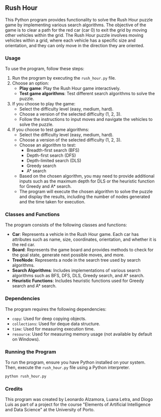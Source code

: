 ## Rush Hour

This Python program provides functionality to solve the Rush Hour puzzle game by implementing various search algorithms. The objective of the game is to clear a path for the red car (car 0) to exit the grid by moving other vehicles within the grid. The Rush Hour puzzle involves moving vehicles within a grid, where each vehicle has a specific size and orientation, and they can only move in the direction they are oriented.

### Usage

To use the program, follow these steps:

1. Run the program by executing the `rush_hour.py` file.
2. Choose an option:
   - **Play game**: Play the Rush Hour game interactively.
   - **Test game algorithms**: Test different search algorithms to solve the puzzle.
3. If you choose to play the game:
   - Select the difficulty level (easy, medium, hard).
   - Choose a version of the selected difficulty (1, 2, 3).
   - Follow the instructions to input moves and navigate the vehicles to solve the puzzle.
4. If you choose to test game algorithms:
   - Select the difficulty level (easy, medium, hard).
   - Choose a version of the selected difficulty (1, 2, 3).
   - Choose an algorithm to test:
     - Breadth-first search (BFS)
     - Depth-first search (DFS)
     - Depth-limited search (DLS)
     - Greedy search
     - A* search
   - Based on the chosen algorithm, you may need to provide additional inputs such as the maximum depth for DLS or the heuristic function for Greedy and A* search.
   - The program will execute the chosen algorithm to solve the puzzle and display the results, including the number of nodes generated and the time taken for execution.

### Classes and Functions

The program consists of the following classes and functions:

- **Car**: Represents a vehicle in the Rush Hour game. Each car has attributes such as name, size, coordinates, orientation, and whether it is the red car.
- **Board**: Represents the game board and provides methods to check for the goal state, generate next possible moves, and more.
- **TreeNode**: Represents a node in the search tree used by search algorithms.
- **Search Algorithms**: Includes implementations of various search algorithms such as BFS, DFS, DLS, Greedy search, and A* search.
- **Heuristic Functions**: Includes heuristic functions used for Greedy search and A* search.

### Dependencies

The program requires the following dependencies:

- `copy`: Used for deep copying objects.
- `collections`: Used for deque data structure.
- `time`: Used for measuring execution time.
- `resource`: Used for measuring memory usage (not available by default on Windows).

### Running the Program

To run the program, ensure you have Python installed on your system. Then, execute the `rush_hour.py` file using a Python interpreter.

```bash
python rush_hour.py
```

### Credits

This program was created by Leonardo Alzamora, Luana Letra, and Diogo Luís as part of a project for the course "Elements of Artificial Intelligence and Data Science" at the University of Porto.
